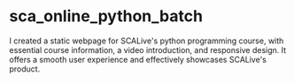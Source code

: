 # sca_online_python_batch
I created a static webpage for SCALive's python programming course, with essential course information, a video introduction, and responsive design. It offers a smooth user experience and effectively showcases SCALive's product.
